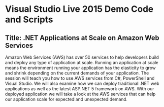 # Visual Studio Live 2015 Demo Code and Scripts

## Title: .NET Applications at Scale on Amazon Web Services

Amazon Web Services (AWS) has over 50 services to help developers build and deploy any type of application at scale. Running an application at scale means the environment running your application has the elasticity to grow and shrink depending on the current demands of your application. The session will teach you how to use AWS services from C#, PowerShell and Visual Studio. We will also examine how we can deploy traditional .NET web applications as well as the latest ASP.NET 5 framework on AWS. With our deployed application we will take a look at the AWS services that can help our application scale for expected and unexpected demand.